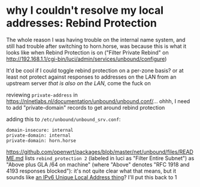 # why I couldn't resolve my local addresses: Rebind Protection

The whole reason I was having trouble on the internal name system, and still had trouble after switching to horn.horse, was because this is what it looks like when Rebind Protection is on ("Filter Private Rebind" on http://192.168.1.1/cgi-bin/luci/admin/services/unbound/configure)

It'd be cool if I could toggle rebind protection on a per-zone basis? or at least not protect against responses to addresses on the LAN from an upstream server *that is also on the LAN*, come the fuck on

reviewing `private-address` in https://nlnetlabs.nl/documentation/unbound/unbound.conf/... ohhh, I need to add "private-domain" records to get around rebind protection

adding this to `/etc/unbound/unbound_srv.conf`:

```
domain-insecure: internal
private-domain: internal
private-domain: horn.horse
```

https://github.com/openwrt/packages/blob/master/net/unbound/files/README.md lists `rebind_protection 2` (labeled in luci as "Filter Entire Subnet") as "Above plus GLA /64 on machine" (where "Above" denotes "RFC 1918 and 4193 responses blocked"): it's not quite clear what that means, but it sounds like [an IPv6 Unique Local Address thing](https://en.wikipedia.org/wiki/Unique_local_address)? I'll put this back to 1
